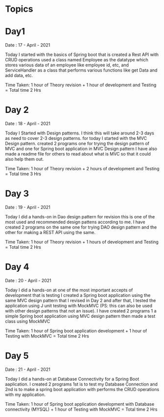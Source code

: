 # Topics 

# Day1

Date : 17 - April - 2021 

Today I started with the basics of Spring boot that is created a Rest API with CRUD operations 
used a class named Employee as the datatype which stores various data of an employee like employee id, etc, and ServiceHandler as a class that performs various functions like get Data and add data, etc.

Time Taken: 1 hour of Theory revision + 1 hour of development and Testing  = Total time 2 Hrs

# Day 2

Date : 18 - April - 2021

Today I Started with Design patterns. I think this will take around 2-3 days as need to cover 2-3 design patterns.
for today I started with the MVC Design pattern. created 2 programs one for trying the design pattern of MVC and one for Spring boot application in MVC Design pattern I have also made a readme file for others to read about what is MVC so that it could also help them out.

Time Taken: 1 hour of Theory revision + 2 hours of development and Testing  = Total time 3 Hrs

# Day 3 

Date : 19 - April - 2021 

Today I did a hands-on in Dao design pattern for revision this is one of the most used and recommended design pattens according to me.
I have created 2 programs on the same one for trying DAO design pattern and the other for making a REST API using the same. 

Time Taken: 1 hour of Theory revision + 1 hours of development and Testing  = Total time 2 Hrs

# Day 4

Date : 20 - April - 2021 

Today I did a hands-on at one of the most important accepts of development that is testing I created a Spring boot application using the same MVC design pattern that I revised in Day 2 
and after that, I tested the application using J unit testing with MockMVC (PS: this can also be used with other design patterns that not an issue).
I have created 2 programs 1 a simple Spring boot application using MVC design pattern then made a test class using MockMVC 

Time Taken: 1 hour of Spring boot application development + 1 hour of Testing with MockMVC  = Total time 2 Hrs


# Day 5

Date : 21 - April - 2021 

Today I did a hands-on at Database Connectivity for a Spring Boot aaplication. 
I created 2 programs 1st is to test my Database Connection and 2nd is to make a spring boot application with performs the CRUD operations with my application.

Time Taken: 1 hour of Spring boot application development with Database connectivity (MYSQL) + 1 hour of Testing with MockMVC  = Total time 2 Hrs

